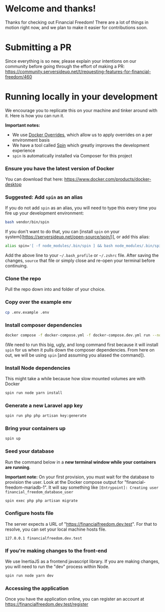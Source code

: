 # Welcome and thanks!
Thanks for checking out Financial Freedom! There are a lot of things in motion right now, and we plan to make it easier for contributions soon.

# Submitting a PR
Since everything is so new, please explain your intentions on our community before going through the effort of making a PR: https://community.serversideup.net/t/requesting-features-for-financial-freedom/460

# Running locally in your development
We encourage you to replicate this on your machine and tinker around with it. Here is how you can run it.

**Important notes:**
* We use [Docker Overrides](https://docs.docker.com/compose/extends/), which allow us to apply overrides on a per environment basis
* We have a tool called [Spin](https://serversideup.net/open-source/spin/) which greatly improves the development experience
* `spin` is automatically installed via Composer for this project

### Ensure you have the latest version of Docker
You can download that here: https://www.docker.com/products/docker-desktop

### Suggested: Add `spin` as an alias
If you do not add `spin` as an alias, you will need to type this every time you fire up your development environment:

```sh
bash vendor/bin/spin
```

If you don't want to do that, you can [install `spin` on your system[(https://serversideup.net/open-source/spin/)], or add this alias:
```sh
alias spin='[ -f node_modules/.bin/spin ] && bash node_modules/.bin/spin || bash vendor/bin/spin'
```
Add the above line to your `~/.bash_profile` or `~/.zshrc` file. After saving the changes, `source` that file or simply close and re-open your terminal before continuing.

### Clone the repo
Pull the repo down into and folder of your choice.

### Copy over the example env
```sh
cp .env.example .env
```

### Install composer dependencies
```sh
docker compose -f docker-compose.yml -f docker-compose.dev.yml run --no-deps --rm -e "S6_LOGGING=1" -e "AUTORUN_ENABLED=false" php composer install
```
(We need to run this big, ugly, and long command first because it will install `spin` for us when it pulls down the composer dependencies. From here on out, we will be using `spin` [and assuming you aliased the command]).

### Install Node dependencies
This might take a while because how slow mounted volumes are with Docker
```sh
spin run node yarn install
```

### Generate a new Laravel app key
```sh
spin run php php artisan key:generate
```

### Bring your containers up
```sh
spin up
```

### Seed your database
Run the command below in a **new terminal window while your containers are running**.

**Important note:** On your first provision, you must wait for the database to provision the user. Look at the Docker compose output for "financial-freedom-mariadb-1". It will say something like `[Entrypoint]: Creating user financial_freedom_database_user`
```sh
spin exec php php artisan migrate
```

### Configure hosts file
The server expects a URL of "https://financialfreedom.dev.test". For that to resolve, you can set your local machine hosts file.

```
127.0.0.1 financialfreedom.dev.test
```

### If you're making changes to the front-end
We use InertiaJS as a frontend javascript library. If you are making changes, you will need to run the "dev" process within Node.

```sh
spin run node yarn dev
```

### Accessing the application
Once you have the application online, you can register an account at https://financialfreedom.dev.test/register